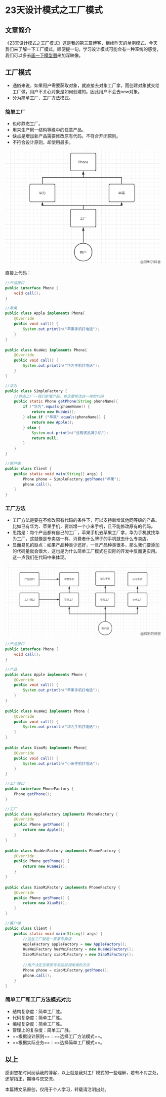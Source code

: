 # 23天设计模式之工厂模式

## 文章简介

《23天设计模式之工厂模式》这是我的第三篇博客，继续昨天的单例模式，今天我们来了解一下工厂模式。顺便提一句，学习设计模式可能会有一种笼统的感觉，我们可以多去[画一下模型图](https://www.processon.com/)来加深映像。

## 工厂模式

- 通俗来说，如果用户需要获取对象，就直接去对象工厂拿，而创建对象就交给工厂做，用户不关心对象是如何创建的。因此用户不会去new对象。
- 分为简单工厂、工厂方法模式。

### 简单工厂

- 也称静态工厂。
- 用来生产同一结构等级中的任意产品。
- 缺点是增加新产品需要修改原有代码。不符合开闭原则。
- 不符合设计原则，却使用最多。

![image-20210414200331304](assets/image-20210414200331304.png)

直接上代码：

```java
//产品接口
public interface Phone {
    void call();
}
```

```java
//苹果
public class Apple implements Phone{
    @Override
    public void call() {
        System.out.println("苹果手机打电话");
    }
}

public class HuaWei implements Phone{
    @Override
    public void call() {
        System.out.println("华为手机打电话");
    }
}
```

```java
//华为
public class SimpleFactory {
    //静态工厂--我们新增产品，肯定要修改这一块的代码
    public static Phone getPhone(String phoneName){
        if ("华为".equals(phoneName)) {
            return new HuaWei();
        } else if ("苹果".equals(phoneName)) {
            return new Apple();
        } else {
            System.out.println("没有该品牌手机");
            return null;
        }
    }
}
```

```java
//客户端
public class Client {
    public static void main(String[] args) {
        Phone phone = SimpleFactory.getPhone("苹果");
        phone.call();
    }
}
```

### 工厂方法

- 工厂方法是要在不修改原有代码的条件下，可以支持新增其他同等级的产品。比如已有华为、苹果手机，要新增一个小米手机，且不能修改原有的代码。
- 思路是：每个产品都有自己的工厂，苹果手机去苹果工厂拿，华为手机就找华为工厂，这就像是专卖店一样，消费者什么牌子的手机就去什么专卖店。
- 显而易见的缺点：如果产品种类少还好，一旦产品种类很多，那么我们要添加的代码量就会很大，这也是为什么简单工厂模式在实际的开发中反而更实用。这一点我们在代码中来体现。

![image-20210414204023995](assets/image-20210414204023995.png)

```java
//产品接口
public interface Phone {
    void call();
}
```

```java
//产品
public class Apple implements Phone {
    @Override
    public void call() {
        System.out.println("苹果手机打电话");
    }
}

public class HuaWei implements Phone {
    @Override
    public void call() {
        System.out.println("华为手机打电话");
    }
}

public class XiaoMi implements Phone{
    @Override
    public void call() {
        System.out.println("小米手机打电话");
    }
}
```

```java
//工厂接口
public interface PhoneFactory {
    Phone getPhone();
}
```

```java
//工厂
public class AppleFactory implements PhoneFactory {
    @Override
    public Phone getPhone() {
        return new Apple();
    }
}

public class HuaWeiFactory implements PhoneFactory {
    @Override
    public Phone getPhone() {
        return new HuaWei();
    }
}

public class XiaoMiFactory implements PhoneFactory {
    @Override
    public Phone getPhone() {
        return new XiaoMi();
    }
}
```

```java
//客户端
public class Client {
    public static void main(String[] args) {
        //这些工厂就是一家家专卖店
        AppleFactory appleFactory = new AppleFactory();
        HuaWeiFactory huaWeiFactory = new HuaWeiFactory();
        XiaoMiFactory xiaoMiFactory = new XiaoMiFactory();

        //用户决定去哪家专卖店就调用谁的方法
        Phone phone = xiaoMiFactory.getPhone();
        phone.call();
    }
}
```

### 简单工厂和工厂方法模式对比

- 结构复杂度：简单工厂胜。
- 代码复杂度：简单工厂胜。
- 编程复杂度：简单工厂胜。
- 管理上的复杂度：简单工厂胜。
- ==根据设计原则==：==选择工厂方法模式==。
- ==根据实际业务==：==选择简单工厂模式==。

## 以上

感谢您花时间阅读我的博客，以上就是我对工厂模式的一些理解，若有不对之处，还望指正，期待与您交流。

本篇博文系原创，仅用于个人学习，转载请注明出处。